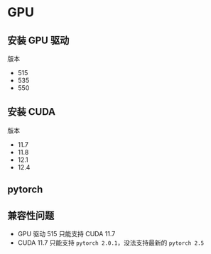 # GPU

## 安装 GPU 驱动

版本
- 515
- 535
- 550

## 安装 CUDA

版本
- 11.7
- 11.8
- 12.1
- 12.4

## pytorch


## 兼容性问题

- GPU 驱动 515 只能支持 CUDA 11.7
- CUDA 11.7 只能支持 `pytorch 2.0.1`，没法支持最新的 `pytorch 2.5` 
